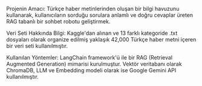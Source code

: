 Projenin Amacı: Türkçe haber metinlerinden oluşan bir bilgi havuzunu kullanarak, kullanıcıların sorduğu sorulara anlamlı ve doğru cevaplar üreten RAG tabanlı bir sohbet robotu geliştirmek.


Veri Seti Hakkında Bilgi: Kaggle'dan alınan ve 13 farklı kategoride .txt dosyaları olarak organize edilmiş yaklaşık 42,000 Türkçe haber metni içeren bir veri seti kullanılmıştır.

Kullanılan Yöntemler: LangChain framework'ü ile bir RAG (Retrieval Augmented Generation) mimarisi kurulmuştur. Vektör veritabanı olarak ChromaDB, LLM ve Embedding modeli olarak ise Google Gemini API kullanılmıştır.